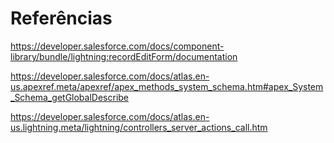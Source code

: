 # Referências
https://developer.salesforce.com/docs/component-library/bundle/lightning:recordEditForm/documentation

https://developer.salesforce.com/docs/atlas.en-us.apexref.meta/apexref/apex_methods_system_schema.htm#apex_System_Schema_getGlobalDescribe

https://developer.salesforce.com/docs/atlas.en-us.lightning.meta/lightning/controllers_server_actions_call.htm

